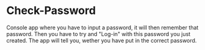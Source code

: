 # Check-Password
Console app where you have to input a password, it will then remember that password.
Then you have to try and "Log-in" with this password you just created.
The app will tell you, wether you have put in the correct password.
